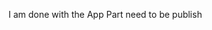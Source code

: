 I am done with the App Part need to be publish     
                                                  
                                                                                                   
